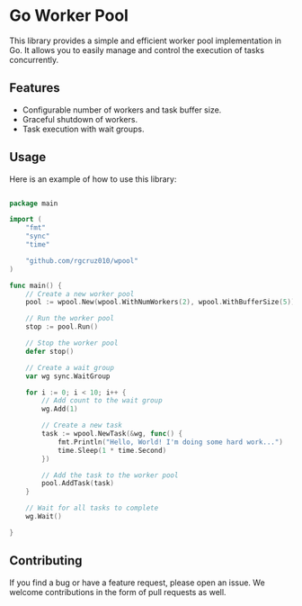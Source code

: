 # Go Worker Pool

This library provides a simple and efficient worker pool implementation in Go. It allows you to easily manage and control the execution of
tasks concurrently.

## Features

- Configurable number of workers and task buffer size.
- Graceful shutdown of workers.
- Task execution with wait groups.

## Usage

Here is an example of how to use this library:

```go

package main

import (
	"fmt"
	"sync"
	"time"

	"github.com/rgcruz010/wpool"
)

func main() {
	// Create a new worker pool
	pool := wpool.New(wpool.WithNumWorkers(2), wpool.WithBufferSize(5))

	// Run the worker pool
	stop := pool.Run()

	// Stop the worker pool
	defer stop()

	// Create a wait group
	var wg sync.WaitGroup

	for i := 0; i < 10; i++ {
		// Add count to the wait group
		wg.Add(1)

		// Create a new task
		task := wpool.NewTask(&wg, func() {
			fmt.Println("Hello, World! I'm doing some hard work...")
			time.Sleep(1 * time.Second)
		})

		// Add the task to the worker pool
		pool.AddTask(task)
	}

	// Wait for all tasks to complete
	wg.Wait()

}

```

## Contributing

If you find a bug or have a feature request, please open an issue. We welcome contributions in the form of pull requests as well.